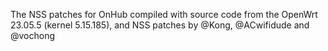 The NSS patches for OnHub compiled with source code from the OpenWrt 23.05.5 (kernel 5.15.185), and NSS patches by @Kong, @ACwifidude and @vochong

